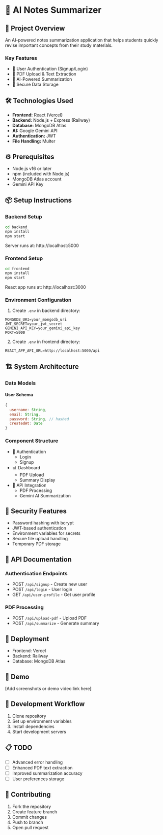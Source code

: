 # 📘 AI Notes Summarizer

## 🚀 Project Overview
An AI-powered notes summarization application that helps students quickly revise important concepts from their study materials.

### Key Features
- 👤 User Authentication (Signup/Login)
- 📄 PDF Upload & Text Extraction
- 🤖 AI-Powered Summarization
- 💾 Secure Data Storage

## 🛠️ Technologies Used
- **Frontend:** React (Vercel)
- **Backend:** Node.js + Express (Railway)
- **Database:** MongoDB Atlas
- **AI:** Google Gemini API
- **Authentication:** JWT
- **File Handling:** Multer

## ⚙️ Prerequisites
- Node.js v16 or later
- npm (included with Node.js)
- MongoDB Atlas account
- Gemini API Key

## 📦 Setup Instructions

### Backend Setup
```bash
cd backend
npm install
npm start
```
Server runs at: http://localhost:5000

### Frontend Setup
```bash
cd frontend
npm install
npm start
```
React app runs at: http://localhost:3000

### Environment Configuration
1. Create `.env` in backend directory:
```env
MONGODB_URI=your_mongodb_uri
JWT_SECRET=your_jwt_secret
GEMINI_API_KEY=your_gemini_api_key
PORT=5000
```

2. Create `.env` in frontend directory:
```env
REACT_APP_API_URL=http://localhost:5000/api
```

## 🏗️ System Architecture

### Data Models

#### User Schema
```javascript
{
  username: String,
  email: String,
  password: String, // hashed
  createdAt: Date
}
```

### Component Structure
- 🔐 Authentication
  - Login
  - Signup
- 📊 Dashboard
  - PDF Upload
  - Summary Display
- 🔄 API Integration
  - PDF Processing
  - Gemini AI Summarization

## 🔐 Security Features
- Password hashing with bcrypt
- JWT-based authentication
- Environment variables for secrets
- Secure file upload handling
- Temporary PDF storage

## 📝 API Documentation

### Authentication Endpoints
- POST `/api/signup` - Create new user
- POST `/api/login` - User login
- GET `/api/user-profile` - Get user profile

### PDF Processing
- POST `/api/upload-pdf` - Upload PDF
- POST `/api/summarize` - Generate summary

## 🚀 Deployment
- Frontend: Vercel
- Backend: Railway
- Database: MongoDB Atlas

## 📸 Demo
[Add screenshots or demo video link here]

## 🔄 Development Workflow
1. Clone repository
2. Set up environment variables
3. Install dependencies
4. Start development servers

## 📋 TODO
- [ ] Advanced error handling
- [ ] Enhanced PDF text extraction
- [ ] Improved summarization accuracy
- [ ] User preferences storage

## 👥 Contributing
1. Fork the repository
2. Create feature branch
3. Commit changes
4. Push to branch
5. Open pull request
